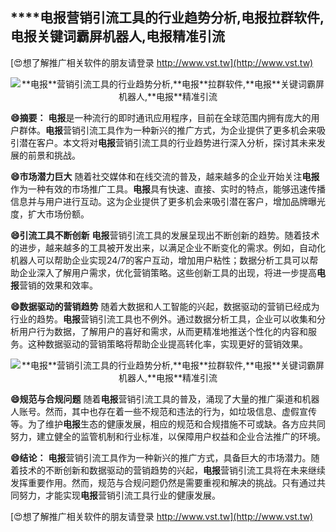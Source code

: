 ## ****电报**营销引流工具的行业趋势分析,**电报**拉群软件,**电报**关键词霸屏机器人,**电报**精准引流**

[😍想了解推广相关软件的朋友请登录 http://www.vst.tw](http://www.vst.tw)

 <center><img src="https://vst.tw/MP4/tuiguang/png/7.png" alt="**电报**营销引流工具的行业趋势分析,**电报**拉群软件,**电报**关键词霸屏机器人,**电报**精准引流"></center>

**😄摘要：**
**电报**是一种流行的即时通讯应用程序，目前在全球范围内拥有庞大的用户群体。**电报**营销引流工具作为一种新兴的推广方式，为企业提供了更多机会来吸引潜在客户。本文将对**电报**营销引流工具的行业趋势进行深入分析，探讨其未来发展的前景和挑战。

**😄市场潜力巨大**
随着社交媒体和在线交流的普及，越来越多的企业开始关注**电报**作为一种有效的市场推广工具。**电报**具有快速、直接、实时的特点，能够迅速传播信息并与用户进行互动。这为企业提供了更多机会来吸引潜在客户，增加品牌曝光度，扩大市场份额。

**😄引流工具不断创新**
**电报**营销引流工具的发展呈现出不断创新的趋势。随着技术的进步，越来越多的工具被开发出来，以满足企业不断变化的需求。例如，自动化机器人可以帮助企业实现24/7的客户互动，增加用户粘性；数据分析工具可以帮助企业深入了解用户需求，优化营销策略。这些创新工具的出现，将进一步提高**电报**营销的效果和效率。

**😄数据驱动的营销趋势**
随着大数据和人工智能的兴起，数据驱动的营销已经成为行业的趋势。**电报**营销引流工具也不例外。通过数据分析工具，企业可以收集和分析用户行为数据，了解用户的喜好和需求，从而更精准地推送个性化的内容和服务。这种数据驱动的营销策略将帮助企业提高转化率，实现更好的营销效果。

 <center><img src="https://vst.tw/MP4/tuiguang/png/0.png" alt="**电报**营销引流工具的行业趋势分析,**电报**拉群软件,**电报**关键词霸屏机器人,**电报**精准引流"></center>

**😄规范与合规问题**
随着**电报**营销引流工具的普及，涌现了大量的推广渠道和机器人账号。然而，其中也存在着一些不规范和违法的行为，如垃圾信息、虚假宣传等。为了维护**电报**生态的健康发展，相应的规范和合规措施不可或缺。各方应共同努力，建立健全的监管机制和行业标准，以保障用户权益和企业合法推广的环境。

**😄结论：**
**电报**营销引流工具作为一种新兴的推广方式，具备巨大的市场潜力。随着技术的不断创新和数据驱动的营销趋势的兴起，**电报**营销引流工具将在未来继续发挥重要作用。然而，规范与合规问题仍然是需要重视和解决的挑战。只有通过共同努力，才能实现**电报**营销引流工具行业的健康发展。

[😍想了解推广相关软件的朋友请登录 http://www.vst.tw](http://www.vst.tw)



